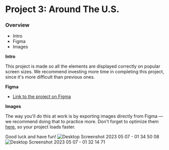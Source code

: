 # Project 3: Around The U.S.

### Overview  

* Intro  
* Figma  
* Images  
  
**Intro**
  
This project is made so all the elements are displayed correctly on popular screen sizes. We recommend investing more time in completing this project, since it's more difficult than previous ones.  
  
**Figma**  
  
* [Link to the project on Figma](https://www.figma.com/file/ii4xxsJ0ghevUOcssTlHZv/Sprint-3%3A-Around-the-US?node-id=0%3A1)  
  
**Images**  
  
The way you'll do this at work is by exporting images directly from Figma — we recommend doing that to practice more. Don't forget to optimize them [here](https://tinypng.com/), so your project loads faster. 
  
Good luck and have fun!
![Desktop Screenshot 2023 05 07 - 01 34 50 08](https://user-images.githubusercontent.com/127285761/236667076-e577784f-c1a3-4939-b526-d531fe1defd4.png)
![Desktop Screenshot 2023 05 07 - 01 32 14 71](https://user-images.githubusercontent.com/127285761/236667081-63e4f9c9-d905-4cfb-a112-d8629a152f45.png)
